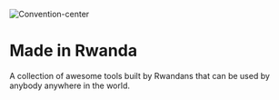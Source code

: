 ![Convention-center](https://user-images.githubusercontent.com/30210556/164185845-0312f2c9-81d9-4396-9db8-c2d326d27409.jpg)
# Made in Rwanda
A collection of awesome tools built by Rwandans that can be used by anybody anywhere in the world.
